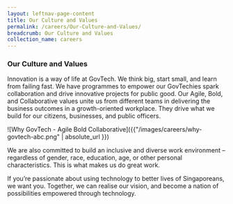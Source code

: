 ```yaml
---
layout: leftnav-page-content
title: Our Culture and Values
permalink: /careers/Our-Culture-and-Values/
breadcrumb: Our Culture and Values
collection_name: careers
---
```


### **Our Culture and Values**

Innovation is a way of life at GovTech.  We think big, start small, and learn from failing fast.  We have programmes to empower our GovTechies spark collaboration and drive innovative projects for public good.
Our Agile, Bold, and Collaborative values unite us from different teams in delivering the business outcomes in a growth-oriented workplace.  They drive what we build for our citizens, businesses, and public officers.

![Why GovTech - Agile Bold Collaborative]({{"/images/careers/why-govtech-abc.png" | absolute_url }})

We are also committed to build an inclusive and diverse work environment – regardless of gender, race, education, age, or other personal characteristics.  This is what makes us do great work.

If you’re passionate about using technology to better lives of Singaporeans, we want you. Together, we can realise our vision, and become a nation of possibilities empowered through technology.

